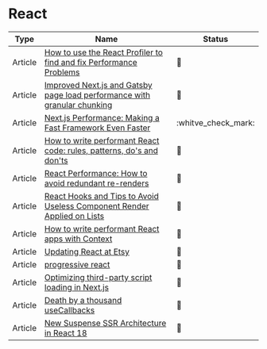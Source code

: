 # React

| Type    | Name                                                                                                                                                                  | Status              |
| ------- | --------------------------------------------------------------------------------------------------------------------------------------------------------------------- | ------------------- |
| Article | [How to use the React Profiler to find and fix Performance Problems](https://www.youtube.com/watch?v=00RoZflFE34&ab_channel=BenAwad)                                  | :bookmark_tabs:     |
| Article | [Improved Next.js and Gatsby page load performance with granular chunking](https://web.dev/granular-chunking-nextjs)                                                  | :bookmark_tabs:     |
| Article | [Next.js Performance: Making a Fast Framework Even Faster](https://calibreapp.com/blog/nextjs-performance)                                                            | :whitve_check_mark: |
| Article | [How to write performant React code: rules, patterns, do's and don'ts](https://dev.to/adevnadia/how-to-write-performant-react-code-rules-patterns-dos-and-donts-40gk) | :bookmark_tabs:     |
| Article | [React Performance: How to avoid redundant re-renders](https://itnext.io/react-performance-how-to-avoid-redundant-re-renders-6a33618d92a3)                            | :bookmark_tabs:     |
| Article | [React Hooks and Tips to Avoid Useless Component Render Applied on Lists](https://blog.theodo.com/2022/01/react-list-hooks-avoid-render)                              | :bookmark_tabs:     |
| Article | [How to write performant React apps with Context](https://dev.to/adevnadia/how-to-write-performant-react-apps-with-context-24cp)                                      | :bookmark_tabs:     |
| Article | [Updating React at Etsy](https://github.com/mq2thez/blog/blob/main/upgrade-react-etsy/preact-vs-react.md)                                                             | :bookmark_tabs:     |
| Article | [progressive react](https://houssein.me/progressive-react)                                                                                                            | :bookmark_tabs:     |
| Article | [Optimizing third-party script loading in Next.js](https://web.dev/script-component)                                                                                  | :bookmark_tabs:     |
| Article | [Death by a thousand useCallbacks](https://royi-codes.vercel.app/thousand-usecallbacks)                                                                               | :bookmark_tabs:     |
| Article | [New Suspense SSR Architecture in React 18](https://github.com/reactwg/react-18/discussions/37)                                                                       | :bookmark_tabs:     |
